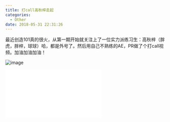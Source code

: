 ```yaml
---
title: 打call高秋梓走起
categories:
  - Other
date: 2018-05-31 22:31:26
---
```

最近创造101真的很火，从第一期开始就关注上了一位实力派练习生：高秋梓（胖虎，胖梓，球球）哈，都是外号了。然后用自己不熟练的AE，PR做了个打call视频。加油加油加油！

![image](https://img-dragon-blog.oss-cn-beijing.aliyuncs.com/github/imgs/weibo-gqz-video-1.png)

<html>
<iframe src="//player.bilibili.com/player.html?aid=24184521&cid=40537854&page=1" scrolling="no" border="0" frameborder="no" framespacing="0" allowfullscreen="true"> </iframe>
</html>
